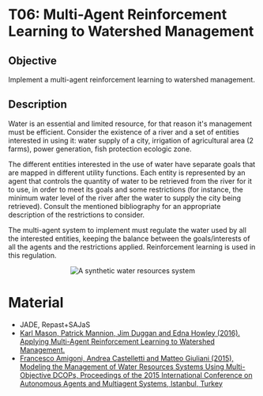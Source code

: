 # T06: Multi-Agent Reinforcement Learning to Watershed Management

## Objective
Implement a multi-agent reinforcement learning to watershed management.

## Description
Water is an essential and limited resource, for that reason it's management must be efficient. Consider the existence of
a river and a set of entities interested in using it: water supply of a city, irrigation of agricultural area (2 farms),
power generation, fish protection ecologic zone.

The different entities interested in the use of water have separate goals that are mapped in different utility functions.
Each entity is represented by an agent that controls the quantity of water to be retrieved from the river for it to use,
in order to meet its goals and some restrictions (for instance, the minimum water level of the river after the
water to supply the city being retrieved). Consult the mentioned bibliography for an appropriate description of the
restrictions to consider.

The multi-agent system to implement must regulate the water used by all the interested entities, keeping the balance
between the goals/interests of all the agents and the restrictions applied. Reinforcement learning is used in this
regulation.

<p align="center">
  <img src="https://i.imgur.com/TRRzOAE.png" alt="A synthetic water resources system">
</p>

# Material
* JADE, Repast+SAJaS
* [Karl Mason, Patrick Mannion, Jim Duggan and Edna Howley (2016). Applying Multi-Agent Reinforcement Learning to
Watershed Management.](
https://www.researchgate.net/publication/299416955_Applying_Multi-Agent_Reinforcement_Learning_to_Watershed_Management)
* [Francesco Amigoni, Andrea Castelletti and Matteo Giuliani (2015), Modeling the Management of Water Resources Systems
Using Multi-Objective DCOPs, Proceedings of the 2015 International Conference on Autonomous Agents and Multiagent
Systems, Istanbul, Turkey](
https://dl.acm.org/citation.cfm?id=2773258)
